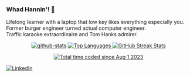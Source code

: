 ### Whad Hannin'! 👋

Lifelong learner with a laptop that low key likes everything especially you.  
Former burger engineer turned actual computer engineer.  
Traffic karaoke extraordinaire and Tom Hanks admirer.  

<!-- ALL GITHUB STAT CARDS -->
<div align="center">

<!-- GITHUB STATS CARD -->
[![github-stats][github-stats-card]][github-url]
    <!-- GITHUB LANGS CARD -->
    <a href="https://github.com/Lejondary">
        <img src="https://github-readme-stats.vercel.app/api/top-langs/?username=Lejondary&theme=gruvbox&bg_color=00000000&layout=compact&hide_title=true&hide_border=true&langs_count=10&size_weight=0.5&count_weight=0.5" alt="Top Languages">
    </a>
    <!-- GITHUB STREAK CARD -->
    <a href="https://github.com/Lejondary">
        <img src ="https://streak-stats.demolab.com?user=Lejondary&theme=gruvbox&hide_border=true&date_format=%5BY.%5Dn.j&card_width=600&background=EB545400" alt="GitHub Streak Stats">
    </a>
</div>

<!-- ALL BADGES -->
<div align="center">
    <!-- WAKATIME BADGE SINCE 08.01.2023 -->
    <a href="https://wakatime.com/@9378b06c-36d3-42bc-8efd-4d7e819bbcc2">
    <img src="https://wakatime.com/badge/user/9378b06c-36d3-42bc-8efd-4d7e819bbcc2.svg?style=plastic" alt="Total time coded since Aug 1 2023" /></a>
</div>

[![LinkedIn][linkedin-badge]][linkedin-url]

<!-- TODO
- [x] add github stats
- [x] add most used languages stats
- [x] add wakatime card
- [x] add streak stats
- [ ] add road card
- [ ] add dev.to badge
- [ ] add profile views badge
- [x] add linkedin badge
- [ ] add github icons
- [ ] add skills badges w/ categories
- [ ] add spotify 
- [ ] add gif asset
- [ ] add portfolio badge
- [ ] add .dev badge
- [ ] add gcp dev profile badge
- [ ] add certs badges
- [ ] add riot val badge
- [ ] update bio
- [ ] change bio format
-->

<!--Credit: [Lejondary][github-url] -->

<!-- MARKDOWN LINKS -->
[github-url]: https://github.com/Lejondary

[linkedin-badge]: https://img.shields.io/badge/linkedin-badge?style=plastic&logo=linkedin&color=%230A66C2
[linkedin-url]: https://linkedin.com/in/jonathanphari

[github-stats-card]: https://github-readme-stats.vercel.app/api?username=lejondary&theme=gruvbox&bg_color=00000000&hide_title=true&show_icons=true&rank_icon=percentile&hide_border=true&hide=prs,contrib

<!--

[github-langs-card]: https://github-readme-stats.vercel.app/api/top-langs/?username=Lejondary&theme=gruvbox&bg_color=00000000&layout=compact&hide_title=true&hide_border=true&langs_count=10&size_weight=0.5&count_weight=0.5
[github-streak-card]: https://streak-stats.demolab.com?user=Lejondary&theme=gruvbox&hide_border=true&date_format=%5BY.%5Dn.j&card_width=500&background=EB545400
[wakatime-badge]: https://wakatime.com/badge/user/9378b06c-36d3-42bc-8efd-4d7e819bbcc2.svg?style=plastic
[wakatime-url]: https://wakatime.com/@9378b06c-36d3-42bc-8efd-4d7e819bbcc2
-->